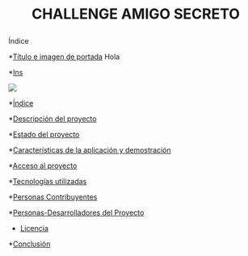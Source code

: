 <h1><p align ="center">CHALLENGE AMIGO SECRETO</h1>

Índice

*[Título e imagen de portada](#Título-e-imagen-de-portada)
Hola

































*[Ins](#insignias)
<p align="left">
   <img src="https://img.shields.io/badge/STATUS-EN%20DESAROLLO-green">
   </p>

*[Índice](#índice)

*[Descripción del proyecto](#descripción-del-proyecto)

*[Estado del proyecto](#Estado-del-proyecto)

*[Características de la aplicación y demostración](#Características-de-la-aplicación-y-demostración)

*[Acceso al proyecto](#acceso-proyecto)

*[Tecnologías utilizadas](#tecnologías-utilizadas)

*[Personas Contribuyentes](#personas-contribuyentes)

*[Personas-Desarrolladores del Proyecto](#personas-desarrolladores)

* [Licencia](#licencia)

*[Conclusión](#conclusión)
